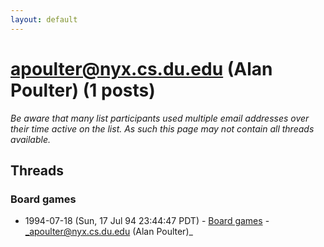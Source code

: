 ```yaml
---
layout: default
---
```


# apoulter@nyx.cs.du.edu (Alan  Poulter) (1 posts)

_Be aware that many list participants used multiple email addresses over their time active on the list. As such this page may not contain all threads available._

## Threads

### Board games
+ 1994-07-18 (Sun, 17 Jul 94 23:44:47 PDT) - [Board games](/archive/1994/07/5608b7795d0e2af98fb6d7c3de40604888c8271e8638efd76e5db1cc725ba123) - _apoulter@nyx.cs.du.edu (Alan  Poulter)_

